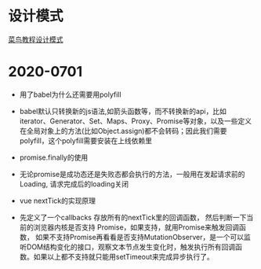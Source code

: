 # 设计模式
[菜鸟教程设计模式](https://www.runoob.com/design-pattern/singleton-pattern.html "菜鸟教程设计模式")

# 2020-0701
* 用了babel为什么还需要用polyfill
- babel默认只转换新的js语法,如箭头函数等，而不转换新的api，比如iterator、Generator、Set、Maps、Proxy、Promise等对象，以及一些定义在全局对象上的方法(比如Object.assign)都不会转码；因此我们需要polyfill，这个polyfill需要安装在上线依赖里

* promise.finally的使用
- 无论promise是成功态还是失败态都会执行的方法，一般用在发起请求前的Loading, 请求完成后的loading关闭

* vue nextTick的实现原理
- 先定义了一个callbacks 存放所有的nextTick里的回调函数，
然后判断一下当前的浏览器内核是否支持 Promise，如果支持，就用Promise来触发回调函数，
如果不支持Promise再看看是否支持MutationObserver，是一个可以监听DOM结构变化的接口，观察文本节点发生变化时，触发执行所有回调函数。如果以上都不支持就只能用setTimeout来完成异步执行了。